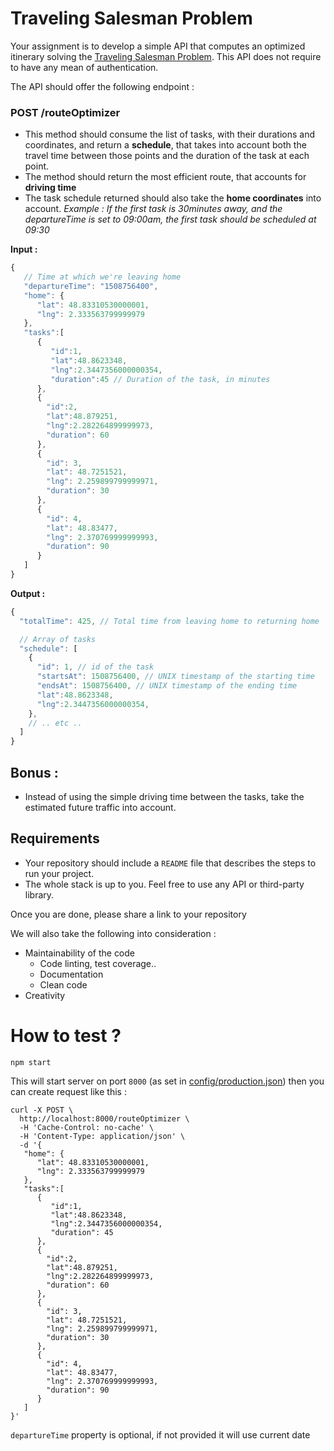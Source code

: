 # Traveling Salesman Problem

Your assignment is to develop a simple API that computes an optimized itinerary solving the [Traveling Salesman Problem](https://developers.google.com/optimization/routing/tsp/tsp).
This API does not require to have any mean of authentication.

The API should offer the following endpoint : 

### POST /routeOptimizer

- This method should consume the list of tasks, with their durations and coordinates, and return a **schedule**, that takes into account both the travel time between those points and the duration of the task at each point.
- The method should return the most efficient route, that accounts for **driving time**
- The task schedule returned should also take the **home coordinates** into account. *Example : If the first task is 30minutes away, and the departureTime is set to 09:00am, the first task should be scheduled at 09:30*

**Input :**

```javascript
{
   // Time at which we're leaving home
   "departureTime": "1508756400",
   "home": {
      "lat": 48.83310530000001,
      "lng": 2.333563799999979
   },
   "tasks":[
      {
         "id":1,
         "lat":48.8623348,
         "lng":2.3447356000000354,
         "duration":45 // Duration of the task, in minutes
      },
      {
        "id":2,
        "lat":48.879251,
        "lng":2.282264899999973,
        "duration": 60
      },
      {
        "id": 3,
        "lat": 48.7251521,
        "lng": 2.259899799999971,
        "duration": 30
      },
      {
        "id": 4,
        "lat": 48.83477,
        "lng": 2.370769999999993,
        "duration": 90
      }
   ]
}
```

**Output :**
```javascript
{
  "totalTime": 425, // Total time from leaving home to returning home

  // Array of tasks
  "schedule": [
    {
      "id": 1, // id of the task
      "startsAt": 1508756400, // UNIX timestamp of the starting time
      "endsAt": 1508756400, // UNIX timestamp of the ending time
      "lat":48.8623348,
      "lng":2.3447356000000354,
    },
    // .. etc ..
  ]
}
```

## Bonus : 

- Instead of using the simple driving time between the tasks, take the estimated future traffic into account.

## Requirements

- Your repository should include a `README` file that describes the steps to run your project.
- The whole stack is up to you. Feel free to use any API or third-party library. 

Once you are done, please share a link to your repository

We will also take the following into consideration :

- Maintainability of the code
    - Code linting, test coverage..
    - Documentation
    - Clean code
- Creativity

# How to test ?

```
npm start
```

This will start server on port `8000` (as set in [config/production.json](config/production.json)) then you can create request like this :

```
curl -X POST \
  http://localhost:8000/routeOptimizer \
  -H 'Cache-Control: no-cache' \
  -H 'Content-Type: application/json' \
  -d '{
   "home": {
      "lat": 48.83310530000001,
      "lng": 2.333563799999979
   },
   "tasks":[
      {
         "id":1,
         "lat":48.8623348,
         "lng":2.3447356000000354,
         "duration": 45
      },
      {
        "id":2,
        "lat":48.879251,
        "lng":2.282264899999973,
        "duration": 60
      },
      {
        "id": 3,
        "lat": 48.7251521,
        "lng": 2.259899799999971,
        "duration": 30
      },
      {
        "id": 4,
        "lat": 48.83477,
        "lng": 2.370769999999993,
        "duration": 90
      }
   ]
}'
```

`departureTime` property is optional, if not provided it will use current date